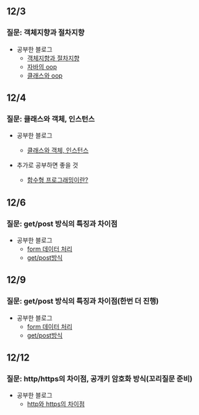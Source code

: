 ## 12/3 

### 질문: 객체지향과 절차지향

- 공부한 블로그
  - [객체지향과 절차지향](https://hack-cracker.tistory.com/113)
  - [자바의 oop](https://zehye.github.io/java/2019/08/18/11java_oop/)
  - [클래스와 oop](https://wayhome25.github.io/python/2017/02/26/py-15-class-oop/)


## 12/4

### 질문: 클래스와 객체, 인스턴스

- 공부한 블로그
  - [클래스와 객체, 인스턴스](https://zehye.github.io/python/2019/11/15/11python_class_object_instance/)

- 추가로 공부하면 좋을 것
  - [함수형 프로그래밍이란?](https://madplay.github.io/post/functional-programming-object-oriented-programming)


## 12/6

### 질문: get/post 방식의 특징과 차이점

- 공부한 블로그
  - [form 데이터 처리](https://zehye.github.io/jsp&servlet/2019/09/22/11java_formdata/)
  - [get/post방식](https://mangkyu.tistory.com/17)
  

## 12/9

### 질문: get/post 방식의 특징과 차이점(한번 더 진행)

- 공부한 블로그
  - [form 데이터 처리](https://zehye.github.io/jsp&servlet/2019/09/22/11java_formdata/)
  - [get/post방식](https://mangkyu.tistory.com/17)
  
  
## 12/12

### 질문: http/https의 차이점, 공개키 암호화 방식(꼬리질문 준비)

- 공부한 블로그
  - [http와 https의 차이점](https://jeong-pro.tistory.com/89)
